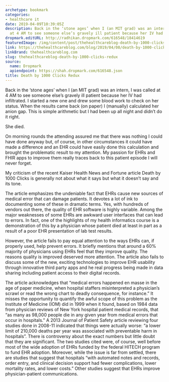 ```yaml
---
archetype: bookmark
categories:
- healthcare it
date: 2019-04-09T10:39:05Z
description: Back in the ‘stone ages’ when I (an MIT grad) was an intern, I was called
  at 4 AM to see someone else’s gravely ill patient because her IV had infiltrated.
dropmark.editURL: http://radhikan.dropmark.com/616548/18414619
featuredImage: /img/content/post/thehealthcareblog-death-by-1000-clicks-redux.jpg
link: https://thehealthcareblog.com/blog/2019/04/08/death-by-1000-clicks-redux/
linkBrand: thehealthcareblog.com
slug: thehealthcareblog-death-by-1000-clicks-redux
source:
  name: Dropmark
  apiendpoint: https://shah.dropmark.com/616548.json
title: Death by 1000 Clicks Redux
---
```

Back in the ‘stone ages’ when I (an MIT grad) was an intern, I was called at 4 AM to see someone else’s gravely ill patient because her IV had infiltrated.  I started a new one and drew some blood work to check on her status.  When the results came back (on paper) I (manually) calculated her anion gap.  This is simple arithmetic but I had been up all night and didn’t do it right.

She died. 

On morning rounds the attending assured me that there was nothing I could have done anyway but, of course, in other circumstances it could have made a difference and an EHR could have easily done this calculation and brought the problematic result to my attention.  My passion for EHRs and FHIR apps to improve them really traces back to this patient episode I will never forget.

My criticism of the recent Kaiser Health News and Fortune article Death by 1000 Clicks is generally not about what it says but what it doesn’t say and its tone.

The article emphasizes the undeniable fact that EHRs cause new sources of medical error that can damage patients. It devotes a lot of ink to documenting some of these in dramatic terms. Yes, with hundreds of vendors out there, the quality of EHR software is highly variable. Among the major weaknesses of some EHRs are awkward user interfaces that can lead to errors. In fact, one of the highlights of my health informatics course is a demonstration of this by a physician whose patient died at least in part as a result of a poor EHR presentation of lab test results.

However, the article fails to pay equal attention to the ways EHRs can, if properly used, help prevent errors. It briefly mentions that around a 60% majority of physicians using EHRs feel that they improve quality. The reasons quality is improved deserved more attention. The article also fails to discuss some of the new, exciting technologies to improve EHR usability through innovative third party apps and he real progress being made in data sharing including patient access to their digital records.


The article acknowledges that “medical errors happened en masse in the age of paper medicine, when hospital staffers misinterpreted a physician’s scrawl or read the wrong chart to deadly consequence, for instance.” It misses the opportunity to quantify the awful scope of this problem as the Institute of Medicine (IOM) did in 1999 when it found, based on 1984 data from physician reviews of New York hospital patient medical records, that “as many as 98,000 people die in any given year from medical errors that occur in hospitals.” A 2013 Journal of Patient Safety article reviewing four studies done in 2008-11 indicated that things were actually worse: “a lower limit of 210,000 deaths per year was associated with preventable harm in hospitals”. There is controversy about the exact numbers but little doubt that they are significant. The two studies cited were, of course, well before most of the wide adoption of EHRs funded by the federal HITECH program to fund EHR adoption. Moreover, while the issue is far from settled, there are studies that suggest that hospitals “with automated notes and records, order entry, and clinical decision support had fewer complications, lower mortality rates, and lower costs.” Other studies suggest that EHRs improve physician-patient communications.

